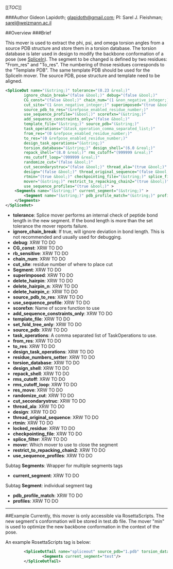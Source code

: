 [[_TOC_]]

###Author
Gideon Lapidoth; glapidoth@gmail.com; PI: Sarel J. Fleishman; sarel@weizmann.ac.il

##Overview
###Brief 

This mover is used to extract the phi, psi, and omega torsion angles from a source PDB structure and store them in a torsion database. The torsion database is later used in design to modify the backbone conformation of a pose (see [SpliceIn](https://www.rosettacommons.org/docs/wiki/create/scripting_documentation/RosettaScripts/Movers/SpliceIn)). 
The segment to be changed is defined by two residues: "From_res" and "To_res". The numbering of those residues corresponds to the "Template PDB". The same template PDB should be used for the SpliceIn mover. 
 The source PDB, pose structure and template need to be aligned.

```xml
<SpliceOut name="(&string;)" tolerance="(0.23 &real;)"
        ignore_chain_break="(false &bool;)" debug="(false &bool;)"
        CG_const="(false &bool;)" chain_num="(1 &non_negative_integer;)"
        cut_site="(1 &non_negative_integer;)" superimposed="(true &bool;)" 
        source_pdb_to_res="(&refpose_enabled_residue_number;)"
        use_sequence_profile="(&bool;)" scorefxn="(&string;)"
        add_sequence_constraints_only="(false &bool;)"
        template_file="(&string;)" source_pdb="(&string;)"
        task_operations="(&task_operation_comma_separated_list;)"
        from_res="(0 &refpose_enabled_residue_number;)"
        to_res="(0 &refpose_enabled_residue_number;)"
        design_task_operations="(&string;)" 
        torsion_database="(&string;)" design_shell="(6.0 &real;)"
        repack_shell="(8.0 &real;)" rms_cutoff="(999999 &real;)"
        rms_cutoff_loop="(999999 &real;)"
        randomize_cut="(false &bool;)"
        cut_secondarystruc="(false &bool;)" thread_ala="(true &bool;)"
        design="(false &bool;)" thread_original_sequence="(false &bool;)"
        rtmin="(true &bool;)" checkpointing_file="(&string;)" splice_filter="(&string;)"
        mover="(&string;)" restrict_to_repacking_chain2="(true &bool;)"
        use_sequence_profiles="(true &bool;)" >
    <Segments name="(&string;)" current_segment="(&string;)" >
        <Segment name="(&string;)" pdb_profile_match="(&string;)" profiles="(&string;)" />
    </Segments>
</SpliceOut>
```

-   **tolerance**: Splice mover performs an internal check of peptide bond length in the new segment. If the bond length is more than the set tolerance the mover reports failure.
-   **ignore_chain_break**: If true, will ignore deviation in bond length. This is not recommended and usually used for debugging.
-   **debug**: XRW TO DO
-   **CG_const**: XRW TO DO
-   **rb_sensitive**: XRW TO DO
-   **chain_num**: XRW TO DO
-   **cut_site**: residue number of where to place cut
-   **Segment**: XRW TO DO
-   **superimposed**: XRW TO DO
-   **delete_hairpin**: XRW TO DO
-   **delete_hairpin_n**: XRW TO DO
-   **delete_hairpin_c**: XRW TO DO
-   **source_pdb_to_res**: XRW TO DO
-   **use_sequence_profile**: XRW TO DO
-   **scorefxn**: Name of score function to use
-   **add_sequence_constraints_only**: XRW TO DO
-   **template_file**: XRW TO DO
-   **set_fold_tree_only**: XRW TO DO
-   **source_pdb**: XRW TO DO
-   **task_operations**: A comma separated list of TaskOperations to use.
-   **from_res**: XRW TO DO
-   **to_res**: XRW TO DO
-   **design_task_operations**: XRW TO DO
-   **residue_numbers_setter**: XRW TO DO
-   **torsion_database**: XRW TO DO
-   **design_shell**: XRW TO DO
-   **repack_shell**: XRW TO DO
-   **rms_cutoff**: XRW TO DO
-   **rms_cutoff_loop**: XRW TO DO
-   **res_move**: XRW TO DO
-   **randomize_cut**: XRW TO DO
-   **cut_secondarystruc**: XRW TO DO
-   **thread_ala**: XRW TO DO
-   **design**: XRW TO DO
-   **thread_original_sequence**: XRW TO DO
-   **rtmin**: XRW TO DO
-   **locked_residue**: XRW TO DO
-   **checkpointing_file**: XRW TO DO
-   **splice_filter**: XRW TO DO
-   **mover**: Which mover to use to close the segment
-   **restrict_to_repacking_chain2**: XRW TO DO
-   **use_sequence_profiles**: XRW TO DO


Subtag **Segments**:   Wrapper for multiple segments tags

-   **current_segment**: XRW TO DO


Subtag **Segment**:   individual segment tag

-   **pdb_profile_match**: XRW TO DO
-   **profiles**: XRW TO DO

---
##Example
Currently, this mover is only accessible via RosettaScripts. The new segment's conformation will be stored in  test.db file. The mover "min" is used to optimize the new backbone conformation in the context of the pose.

An example RosettaScripts tag is below:

```xml
		<SpliceOutTail name="spliceout" source_pdb="1.pdb" torsion_database="test.db" scorefxn="talaris2014" tail_segment="c" from_res="100" rms_cutoff="100" design_shell="0.01" repack_shell="0.01" template_file="template.pdb" task_operations="init,rtr" debug="1" mover="min" superimposed="1"> 
      			<Segments current_segment="test"/>
		</SpliceOutTail>


```
